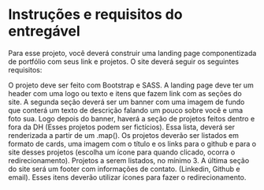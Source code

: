 # Instruções e requisitos do entregável
	
	
Para esse projeto, você deverá construir uma landing page componentizada de portfólio com seus link e projetos. O site deverá seguir os seguintes requisitos:

O projeto deve ser feito com Bootstrap e SASS.
A landing page deve ter um header com uma logo ou texto e itens que fazem link com as seções do site.
A segunda seção deverá ser um banner com uma imagem de fundo que conterá um texto de descrição falando um pouco sobre você e uma foto sua.
Logo depois do banner, haverá a seção de projetos feitos dentro e fora da DH (Esses projetos podem ser fictícios). Essa lista, deverá ser renderizada a partir de um .map(). Os projetos deverão ser listados em formato de cards, uma imagem com o título e os links para o github e para o site desses projetos (escolha um ícone para quando clicado, ocorra o redirecionamento). Projetos a serem listados, no mínimo 3.
A última seção do site será um footer com informações de contato. (Linkedin, Github e email). Esses itens deverão utilizar ícones para fazer o redirecionamento.

